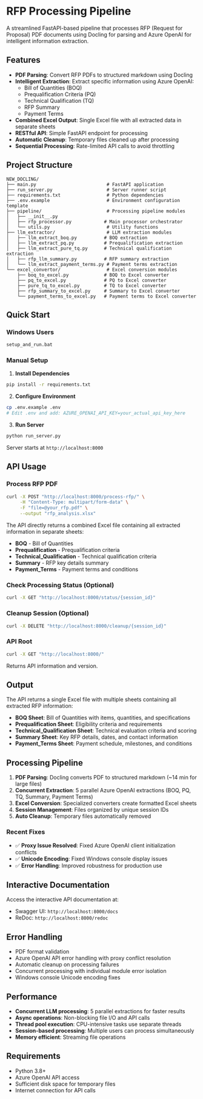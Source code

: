 # RFP Processing Pipeline

A streamlined FastAPI-based pipeline that processes RFP (Request for Proposal) PDF documents using Docling for parsing and Azure OpenAI for intelligent information extraction.

## Features

- **PDF Parsing**: Convert RFP PDFs to structured markdown using Docling
- **Intelligent Extraction**: Extract specific information using Azure OpenAI:
  - Bill of Quantities (BOQ)
  - Prequalification Criteria (PQ)
  - Technical Qualification (TQ)
  - RFP Summary
  - Payment Terms
- **Combined Excel Output**: Single Excel file with all extracted data in separate sheets
- **RESTful API**: Simple FastAPI endpoint for processing
- **Automatic Cleanup**: Temporary files cleaned up after processing
- **Sequential Processing**: Rate-limited API calls to avoid throttling

## Project Structure

```
NEW_DOCLING/
├── main.py                          # FastAPI application
├── run_server.py                    # Server runner script
├── requirements.txt                 # Python dependencies
├── .env.example                     # Environment configuration template
├── pipeline/                        # Processing pipeline modules
│   ├── __init__.py
│   ├── rfp_processor.py            # Main processor orchestrator
│   └── utils.py                     # Utility functions
├── llm_extractor/                   # LLM extraction modules
│   ├── llm_extract_boq.py          # BOQ extraction
│   ├── llm_extract_pq.py           # Prequalification extraction
│   ├── llm_extract_pure_tq.py      # Technical qualification extraction
│   ├── rfp_llm_summary.py          # RFP summary extraction
│   └── llm_extract_payment_terms.py # Payment terms extraction
└── excel_convertor/                 # Excel conversion modules
    ├── boq_to_excel.py             # BOQ to Excel converter
    ├── pq_to_excel.py              # PQ to Excel converter
    ├── pure_tq_to_excel.py         # TQ to Excel converter
    ├── rfp_summary_to_excel.py     # Summary to Excel converter
    └── payment_terms_to_excel.py   # Payment terms to Excel converter
```

## Quick Start

### Windows Users
```bash
setup_and_run.bat
```

### Manual Setup

1. **Install Dependencies**
```bash
pip install -r requirements.txt
```

2. **Configure Environment**
```bash
cp .env.example .env
# Edit .env and add: AZURE_OPENAI_API_KEY=your_actual_api_key_here
```

3. **Run Server**
```bash
python run_server.py
```

Server starts at `http://localhost:8000`

## API Usage

### Process RFP PDF

```bash
curl -X POST "http://localhost:8000/process-rfp/" \
     -H "Content-Type: multipart/form-data" \
     -F "file=@your_rfp.pdf" \
     --output "rfp_analysis.xlsx"
```

The API directly returns a combined Excel file containing all extracted information in separate sheets:
- **BOQ** - Bill of Quantities
- **Prequalification** - Prequalification criteria
- **Technical_Qualification** - Technical qualification criteria
- **Summary** - RFP key details summary
- **Payment_Terms** - Payment terms and conditions

### Check Processing Status (Optional)

```bash
curl -X GET "http://localhost:8000/status/{session_id}"
```

### Cleanup Session (Optional)

```bash
curl -X DELETE "http://localhost:8000/cleanup/{session_id}"
```

### API Root

```bash
curl -X GET "http://localhost:8000/"
```

Returns API information and version.

## Output

The API returns a single Excel file with multiple sheets containing all extracted RFP information:

- **BOQ Sheet**: Bill of Quantities with items, quantities, and specifications
- **Prequalification Sheet**: Eligibility criteria and requirements
- **Technical_Qualification Sheet**: Technical evaluation criteria and scoring
- **Summary Sheet**: Key RFP details, dates, and contact information
- **Payment_Terms Sheet**: Payment schedule, milestones, and conditions

## Processing Pipeline

1. **PDF Parsing**: Docling converts PDF to structured markdown (~14 min for large files)
2. **Concurrent Extraction**: 5 parallel Azure OpenAI extractions (BOQ, PQ, TQ, Summary, Payment Terms)
3. **Excel Conversion**: Specialized converters create formatted Excel sheets
4. **Session Management**: Files organized by unique session IDs
5. **Auto Cleanup**: Temporary files automatically removed

### Recent Fixes
- ✅ **Proxy Issue Resolved**: Fixed Azure OpenAI client initialization conflicts
- ✅ **Unicode Encoding**: Fixed Windows console display issues
- ✅ **Error Handling**: Improved robustness for production use

## Interactive Documentation

Access the interactive API documentation at:
- Swagger UI: `http://localhost:8000/docs`
- ReDoc: `http://localhost:8000/redoc`

## Error Handling

- PDF format validation
- Azure OpenAI API error handling with proxy conflict resolution
- Automatic cleanup on processing failures
- Concurrent processing with individual module error isolation
- Windows console Unicode encoding fixes

## Performance

- **Concurrent LLM processing**: 5 parallel extractions for faster results
- **Async operations**: Non-blocking file I/O and API calls
- **Thread pool execution**: CPU-intensive tasks use separate threads
- **Session-based processing**: Multiple users can process simultaneously
- **Memory efficient**: Streaming file operations

## Requirements

- Python 3.8+
- Azure OpenAI API access
- Sufficient disk space for temporary files
- Internet connection for API calls